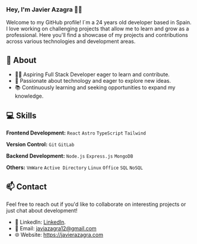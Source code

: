 ### Hey, I'm Javier Azagra 👋🏽 

Welcome to my GitHub profile! I´m a 24 years old developer based in Spain. I love working on challenging projects that allow me to learn and grow as a professional. Here you'll find a showcase of my projects and contributions across various technologies and development areas.

## 🔎 About

- 👨‍💻 Aspiring Full Stack Developer eager to learn and contribute.
- 🌟 Passionate about technology and eager to explore new ideas.
- 📚 Continuously learning and seeking opportunities to expand my knowledge.

## 💻 Skills

**Frontend Development:** `React` `Astro` `TypeScript` `Tailwind`
 
**Version Control:** `Git` `GitLab`

**Backend Development:** `Node.js` `Express.js` `MongoDB`

**Others:** `VmWare` `Active Directory` `Linux` `Office` `SQL` `NoSQL`

## 📫 Contact

Feel free to reach out if you'd like to collaborate on interesting projects or just chat about development!

- 💼 LinkedIn: [LinkedIn](https://www.linkedin.com/in/javier-azagra-garc%C3%ADa/). 
- 📧 Email: javiazagra12@gmail.com
- 🌐 Website: https://javierazagra.com

